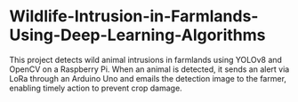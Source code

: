 # Wildlife-Intrusion-in-Farmlands-Using-Deep-Learning-Algorithms
This project detects wild animal intrusions in farmlands using YOLOv8 and OpenCV on a Raspberry Pi. When an animal is detected, it sends an alert via LoRa through an Arduino Uno and emails the detection image to the farmer, enabling timely action to prevent crop damage.
